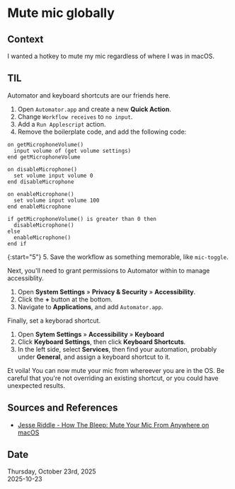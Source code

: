 # Mute mic globally

## Context
I wanted a hotkey to mute my mic regardless of where I was in macOS. 

## TIL
Automator and keyboard shortcuts are our friends here. 

1. Open `Automator.app` and create a new **Quick Action**. 
2. Change `Workflow receives` to `no input`. 
3. Add a `Run Applescript` action.
4. Remove the boilerplate code, and add the following code:  

```applescript
on getMicrophoneVolume()
  input volume of (get volume settings)
end getMicrophoneVolume

on disableMicrophone()
  set volume input volume 0
end disableMicrophone

on enableMicrophone()
  set volume input volume 100
end enableMicrophone

if getMicrophoneVolume() is greater than 0 then
  disableMicrophone()
else
  enableMicrophone()
end if
```

{:start="5"}
5. Save the workflow as something memorable, like `mic-toggle`. 

Next, you'll need to grant permissions to Automator within to manage accessiblity.

1. Open **System Settings** » **Privacy & Security** » **Accessibility**.
2. Click the **+** button at the bottom.
3. Navigate to **Applications**, and add `Automator.app`.

Finally, set a keyborad shortcut.

1. Open **Sytem Settings** » **Accessibility** » **Keyboard**
2. Click **Keyboard Settings**, then click **Keyboard Shortcuts**. 
3. In the left side, select **Services**, then find your automation, probably under **General**, and assign a keyboard shortcut to it. 

Et voila! You can now mute your mic from whereever you are in the OS. Be careful that you're not overriding an existing shortcut, or you could have unexpected results. 

## Sources and References
* [Jesse Riddle - How The Bleep: Mute Your Mic From Anywhere on macOS](https://medium.com/macoclock/how-in-the-bleep-do-i-mute-my-mic-anywhere-on-macos-d2fa1185b13)

## Date
Thursday, October 23rd, 2025  
2025-10-23  
